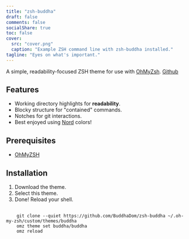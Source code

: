 ```yaml
---
title: "zsh-buddha"
draft: false
comments: false
socialShare: true
toc: false
cover:
  src: "cover.png"
  caption: "Example ZSH command line with zsh-buddha installed."
tagline: "Eyes on what's important."
---
```


A simple, readability-focused ZSH theme for use with
[OhMyZsh](https://github.com/ohmyzsh/ohmyzsh).
[Github](https://github.com/BuddhaDom/zsh-buddha)

<!--more-->

## Features

- Working directory highlights for **readability**.
- Blocky structure for "contained" commands.
- Notches for git interactions.
- Best enjoyed using [Nord](https://www.nordtheme.com/) colors!

## Prerequisites

- [OhMyZSH](https://github.com/ohmyzsh/ohmyzsh)

## Installation

1. Download the theme.
2. Select this theme.
3. Done! Reload your shell.

<pre class="command-line language-bash" data-user="user" data-host="host">
  <code>
    git clone --quiet https://github.com/BuddhaDom/zsh-buddha ~/.oh-my-zsh/custom/themes/buddha
    omz theme set buddha/buddha
    omz reload
  </code>
</pre>
